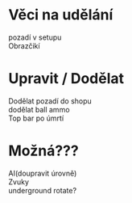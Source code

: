 # Věci na udělání

pozadí v setupu\
Obrazčikí

# Upravit / Dodělat

Dodělat pozadí do shopu\
dodělat ball ammo\
Top bar po úmrtí

# Možná???

AI(doupravit úrovně)\
Zvuky\
underground rotate?